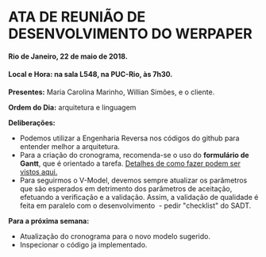 # ATA DE REUNIÃO DE DESENVOLVIMENTO DO WERPAPER
#### Rio de Janeiro, 22 de maio de 2018.
#### Local e Hora: na sala L548, na PUC-Rio, às 7h30.


**Presentes:** Maria Carolina Marinho, Willian Simões, e o cliente.

**Ordem do Dia:** arquitetura e linguagem

**Deliberações:**

- Podemos utilizar a Engenharia Reversa nos códigos do github para entender melhor a arquitetura.
- Para a criação do cronograma, recomenda-se o uso do **formulário de Gantt**, que é orientado a tarefa. [Detalhes de como fazer podem ser vistos aqui.](https://www.projectbuilder.com.br/blog/grafico-de-gantt-como-e-por-que-utiliza-lo-para-gerenciar-projetos/)
- Para seguirmos o V-Model, devemos sempre atualizar os parâmetros que são esperados em detrimento dos parâmetros de aceitação, efetuando a verificação e a validação. Assim, a validação de qualidade é feita em paralelo com o desenvolvimento 
  - pedir "checklist" do SADT.

**Para a próxima semana:**

- Atualização do cronograma para o novo modelo sugerido.
- Inspecionar o código ja implementado.



